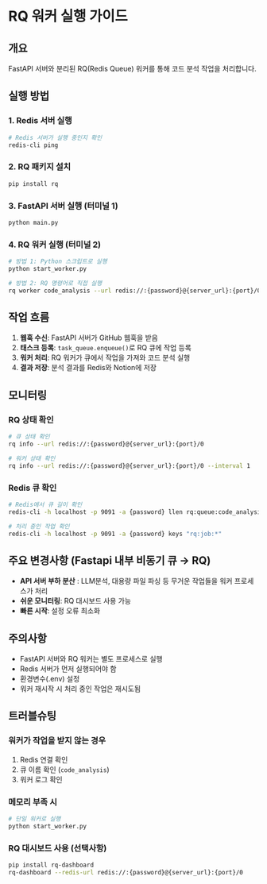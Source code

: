 # RQ 워커 실행 가이드

## 개요
FastAPI 서버와 분리된 RQ(Redis Queue) 워커를 통해 코드 분석 작업을 처리합니다.
## 실행 방법

### 1. Redis 서버 실행
```bash
# Redis 서버가 실행 중인지 확인
redis-cli ping
```

### 2. RQ 패키지 설치
```bash
pip install rq
```

### 3. FastAPI 서버 실행 (터미널 1)
```bash
python main.py
```

### 4. RQ 워커 실행 (터미널 2)
```bash
# 방법 1: Python 스크립트로 실행
python start_worker.py

# 방법 2: RQ 명령어로 직접 실행
rq worker code_analysis --url redis://:{password}@{server_url}:{port}/0
```

## 작업 흐름

1. **웹훅 수신**: FastAPI 서버가 GitHub 웹훅을 받음
2. **태스크 등록**: `task_queue.enqueue()`로 RQ 큐에 작업 등록
3. **워커 처리**: RQ 워커가 큐에서 작업을 가져와 코드 분석 실행
4. **결과 저장**: 분석 결과를 Redis와 Notion에 저장

## 모니터링

### RQ 상태 확인
```bash
# 큐 상태 확인
rq info --url redis://:{password}@{server_url}:{port}/0

# 워커 상태 확인
rq info --url redis://:{password}@{server_url}:{port}/0 --interval 1
```

### Redis 큐 확인
```bash
# Redis에서 큐 길이 확인
redis-cli -h localhost -p 9091 -a {password} llen rq:queue:code_analysis

# 처리 중인 작업 확인
redis-cli -h localhost -p 9091 -a {password} keys "rq:job:*"
```

## 주요 변경사항 (Fastapi 내부 비동기 큐 → RQ)

- **API 서버 부하 분산** : LLM분석, 대용량 파일 파싱 등 무거운 작업들을 워커 프로세스가 처리
- **쉬운 모니터링**: RQ 대시보드 사용 가능
- **빠른 시작**: 설정 오류 최소화

## 주의사항

- FastAPI 서버와 RQ 워커는 별도 프로세스로 실행
- Redis 서버가 먼저 실행되어야 함
- 환경변수(.env) 설정
- 워커 재시작 시 처리 중인 작업은 재시도됨

## 트러블슈팅

### 워커가 작업을 받지 않는 경우
1. Redis 연결 확인
2. 큐 이름 확인 (`code_analysis`)
3. 워커 로그 확인

### 메모리 부족 시
```bash
# 단일 워커로 실행
python start_worker.py
```

### RQ 대시보드 사용 (선택사항)
```bash
pip install rq-dashboard
rq-dashboard --redis-url redis://:{password}@{server_url}:{port}/0
``` 